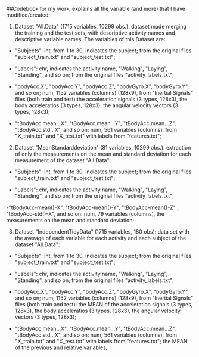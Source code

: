##Codebook for my work, explains all the variable (and more) that I have modified/created:

1) Dataset "All.Data" (1715 variables, 10299 obs.): dataset made merging the training and the test sets, with descriptive activity names and descriptive variable names. The variables of this Dataset are:

- "Subjects": int, from 1 to 30, indicates the subject; from the original files "subject_train.txt" and "subject_test.txt";

- "Labels": chr, indicates the activity name, "Walking", "Laying", "Standing", and so on; from the original files "activity_labels.txt";

- "bodyAcc.X", "bodyAcc.Y", "bodyAcc.Z", "bodyGyro.X", "bodyGyro.Y", and so on; num, 1152 variables (columns) (128x9), from "Inertial Signals" files (both train and test):the acceleration signals (3 types, 128x3), the body acceleratios (3 types, 128x3), the angular velocity vectors (3 types, 128x3);

- "tBodyAcc.mean...X", "tBodyAcc.mean...Y", "tBodyAcc.mean...Z", "tBodyAcc.std...X", and so on: num,  561 variables (columns), from "X_train.txt" and "X_test.txt" with labels from "features.txt";   

2) Dataset "MeanStandarddeviation" (81 variables, 10299 obs.): extraction of only the measurements on the mean and standard deviation for each measurement of the dataset "All.Data":

- "Subjects": int, from 1 to 30, indicates the subject; from the original files "subject_train.txt" and "subject_test.txt"; 

- "Labels": chr, indicates the activity name, "Walking", "Laying", "Standing", and so on; from the original files "activity_labels.txt";

-"tBodyAcc-mean()-X", "tBodyAcc-mean()-Y", "tBodyAcc-mean()-Z" , "tBodyAcc-std()-X", and so on: num, 79 variables (columns), the measurements on the mean and standard deviation;

3) Dataset "IndependentTidyData" (1715 variables, 180 obs): data set with the average of each variable for each activity and each subject of the dataset "All.Data":

- "Subjects": int, from 1 to 30, indicates the subject; from the original files "subject_train.txt" and "subject_test.txt";

- "Labels": chr, indicates the activity name, "Walking", "Laying", "Standing", and so on; from the original files "activity_labels.txt";

- "bodyAcc.X", "bodyAcc.Y", "bodyAcc.Z", "bodyGyro.X", "bodyGyro.Y", and so on; num, 1152 variables (columns) (128x9), from "Inertial Signals" files (both train and test): the MEAN of the acceleration signals (3 types, 128x3), the body acceleratios (3 types, 128x3), the angular velocity vectors (3 types, 128x3);

- "tBodyAcc.mean...X", "tBodyAcc.mean...Y", "tBodyAcc.mean...Z", "tBodyAcc.std...X", and so on: num,  561 variables (columns), from "X_train.txt" and "X_test.txt" with labels from "features.txt"; the MEAN of the previous and relative variables;

